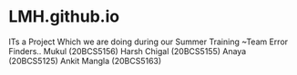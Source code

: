 # LMH.github.io
ITs a Project Which we are doing during our Summer Training 
~Team Error Finders..
Mukul        (20BCS5156)
Harsh Chigal (20BCS5155)
Anaya        (20BCS5125)
Ankit Mangla (20BCS5163)
